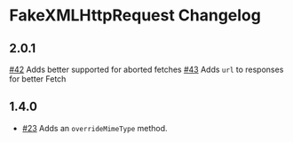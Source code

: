 # FakeXMLHttpRequest Changelog

## 2.0.1
  [#42](https://github.com/pretenderjs/FakeXMLHttpRequest/pull/42) Adds better supported for aborted fetches
  [#43](https://github.com/pretenderjs/FakeXMLHttpRequest/pull/43) Adds `url` to responses for better Fetch

## 1.4.0

  * [#23](https://github.com/pretenderjs/FakeXMLHttpRequest/pull/23) Adds an `overrideMimeType` method.
